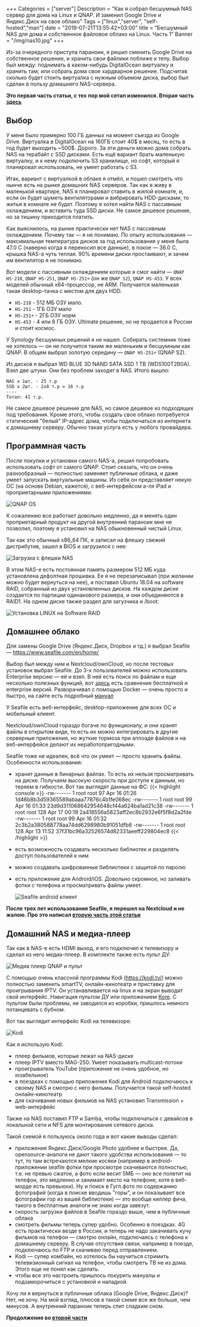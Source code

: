 +++
Categories = ["server"]
Description = "Как я собрал бесшумный NAS сервер для дома на Linux и QNAP. И заменил Google Drive и Яндекс.Диск на свое облако"
Tags = ["linux","server", "self-hosted","man"]
date = "2019-07-21T13:55:42+03:00"
title = "Бесшумный NAS для дома и собственное файловое облако на Linux. Часть 1"
Banner = "/img/nas10.jpg"
+++

Из-за очередного приступа параноии, я решил сменить Google Drive на собственное решение, и хранить свои файлики поближе к телу. Выбор был между: поднимать в каком-нибудь DigitalOcean виртуалку и хранить там; или собрать дома свое хардварное решение. Подсчитав сколько будет стоить виртуалка с нужным объемом диска, выбор был сделан в пользу домашнего NAS-сервера.
<!--more-->

**Это первая часть статьи, с тех пор мой сетап изменился. Вторая часть [здесь](/post/silent-home-nas-2)**

## Выбор

У меня было примерно 100 ГБ данных на момент съезда из Google Drive. Виртуалка в DigitalOcean на 160ГБ стоит 40$ в месяц, то есть в год будет выходить ~500$. Дорого. За эти деньги можно дома собрать NAS на терабайт с SSD дисками. Есть ещё вариант брать маленькую виртуалку, и к нему подключить S3 хранилище, но софт, который я планировал использовать, не умеет работать с S3.

Итак, вариант с виртуалкой в облаке я отмёл, и пошел смотреть что нынче есть на рынке домашних NAS серверов. Так как я живу в маленькой квартире, NAS я планировал ставить в жилой комнате, и, если он будет шуметь вентиляторами и вибрировать HDD-дисками, то житья в комнате не будет. Поэтому я хотел найти NAS с пассивным охлаждением, и вставить туда SSD диски. Не самое дешевое решение, но за тишину приходится платить.

Как выяснилось, на рынке практически нет NAS с пассивным охлаждением. Почему так — я не понимаю. По опыту использования — максимальная температура дисков за год использования у меня была 47.0 C (наверно когда я переносил все данные), в покое — 36.0 C, крышка NAS-а чуть теплая. 90% времени диски простаивают, и зачем им вентилятор я не понимаю.

Вот модели с пассивным охлаждением которые я смог найти — ```QNAP HS-210```, ```QNAP HS-251```, ```QNAP HS-251+``` (он же ```QNAP S2```), ```QNAP HS-453```. У всех моделей обычный x64-процессор, не ARM. Получается маленькая такая desktop-тачка с местом для двух HDD.

* ```HS-210``` - 512 МБ ОЗУ мало.
* ```HS-251``` - 1ГБ ОЗУ мало
* ```HS-251+``` - 2ГБ ОЗУ норм
* ```HS-453``` - 4 или 8 ГБ ОЗУ. Ultimate решение, но не продается в России и стоит космос.

У Synology бесшумных решений я не нашел. Собирать системник тоже не хотелось — он не получится таким же маленьким и бесшумным как QNAP. В общем выбрал золотую середину — ```QNAP HS-251+``` (QNAP S2).

Из дисков я выбрал WD BLUE 3D NAND SATA SSD 1 TB (WDS100T2B0A). Взял две штуки. Они без проблем заходят в NAS.
Итого вышло:
```
NAS x 1шт. - 25 т.р
SSD x 2шт. - 2x8 т.р = 16 т.р
----
Тотал: 41 т.р.
```
Не самое дешевое решение для NAS, но самое дешевое из подходящих под требования. Кроме этого, чтобы создать свое облако потребуется статический "белый" IP-адрес дома, чтобы подключаться из интернета к домашнему серверу. Обычно такая услуга есть у любого провайдера.


## Программная часть

После покупки и установки самого NAS-а, решил попробовать использовать софт от самого QNAP. Стоит сказать, что он очень разнообразный — полностью заменяет публичные облака, и даже умеет запускать виртуальные машины. Из себя он представляет некую ОС (на основе Debian, кажется), с веб-интерфейсом а-ля iPad и проприетарными приложениями.

![QNAP OS](/img/nas4.jpg)


К сожалению все работает довольно медленно, да и менять один проприетарный продукт на другой внутренний параноик мне не позволил, поэтому я установил на NAS обыкновенный чистый Linux. 

Так как это обычный x86_64 ПК, я записал на флешку свежий дистрибутив, зашел в BIOS и загрузился с нее:

![Загрузка с флешки NAS](/img/nas1.jpg)

В этом NAS-е есть постоянная память размером 512 МБ куда установлена дефолтная прошивка. Ее я не перезаписывал (при желании можно будет вернуться на нее), и поставил Ubuntu 18.04 на software RAID, собранный из двух установленных дисков. На каждом диске создается по партиции одинакового размера, и они объединяются в RAID1. На одном диске также раздел для загузчика и /boot:

![Установка LINUX на Software RAID](/img/nas2.jpg)



## Домашнее облако


Для замены Google Drive (Яндекс.Диск, Dropbox и тд.) я выбрал Seafile — https://www.seafile.com/en/home/

Выбор был между ним и Nextcloud/ownCloud, но после тестовых установок выбрал Seafile. До 3-х пользователей можно использовать Enterprise версию — её и взял. В ней есть поиск по файлам и еще несколько полезных функций, вот [здесь](https://www.seafile.com/en/product/private_server/) есть сравнение бесплатной и enterprise версий. Разворачивал с помощью Docker — очень просто и быстро, на сайте есть подробный [мануал](https://manual.seafile.com/deploy_pro/deploy_with_docker.html)

У Seafile есть веб-интерфейс, desktop-приложение для всех ОС и мобильный клиент.

Nextcloud/ownCloud гораздо богаче по функционалу, и они хранят файлы в открытом виде, то есть их можно интегрировать в другие серверные приложения, но жуткие тормоза при аплоаде файлов и на веб-интерфейсе делают их неработопригодными.

Seafile тоже не идеален, всё что он умеет — просто хранить файлы. Особенности использования:

* хранит данные в бинарных файлах. То есть их нельзя просматривать на диске. Получаем высокую скорость при доступе к данным, но теряем в гибкости. Вот так выглядят данные на ФС:
{{< highlight console >}}
-rw-------   1 root root   97 Apr 16 01:26 1d46b8b3d59365589abaaa77876c4b1fe068ec
-rw-------   1 root root   99 Apr 16 01:33 23d9d311068642954648cf44a624ba1ad21c38
-rw-------   1 root root  128 Apr 17 00:19 2a418556a5823aff2ec8b2932e6f5f8d2a2fde
-rw-------   1 root root   99 Apr 16 01:32 2c3b2a380588778aa74dd6298980b91051dfb6
-rw-------   1 root root  128 Apr 13 11:52 37f31bc96a32526574d82331aeeff229804ec8
{{< /highlight >}}
* есть возможность создавать несколько библиотек и разделять доступ пользователей к ним
* можно создавать шифрованные библиотеки с защитой по паролю
* есть приложение для Android/iOS. Довольно скромное, но заливать фотки с телефона и просматривать файлы умеет.

    ![Seafile android клиент](/img/nas3.png)

**После трех лет использования Seafile, я перешел на Nextcloud и не жалею. Про это написал [вторую часть этой статьи](/post/silent-home-nas-2)**

## Домашний NAS и медиа-плеер

Так как в NAS-е есть HDMI выход, я его подключил к телевизору и сделал из него медиа-плеер. В комплекте также есть пульт ДУ:

![Медиа плеер QNAP и пульт](/img/nas7.jpg)



С помощью очень классной программы Kodi (https://kodi.tv/) можно полностью заменить smartTV, онлайн-кинотеатр и приставку для проигрывания IPTV. Он устанавливается на linux и на экран выводит свой интерфейс. Навигация пультом ДУ или приложением [Kore](https://www.f-droid.org/packages/org.xbmc.kore/). С пультом были проблемы, не заводился из коробки, пришлось немного потанцевать с бубном.

Вот так выглядит интерфейс Kodi на телевизоре:

![Kodi](/img/nas9.jpg)

Как я использую Kodi:

 * плеер фильмов, которые лежат на NAS-диске
 * плеер IPTV вместо MAG-250. Умеет показывать multicast-потоки
 * проигрыватель YouTube (приложение не очень удобное, но юзабельное)
 * в поездках с помощью приложения Kodi для Android подключаюсь к своему NAS и смотрю с него фильмы. Получается такой self-hosted онлайн-кинотеатр
 * для скачивания новых фильмов на NAS установил Transmission + web-интерфейс

Также на NAS поставил FTP и Samba, чтобы подключаться с девайсов в локальной сети и NFS для монтирования сетевого диска.


Такой схемой я пользуюсь около года и вот какие выводы сделал:

 * приложения Яндекс.Диск/Google Photo удобнее и быстрее. Да, opensource-аналоги не дают такого удобства использования — то тут, то там встречаются мелкие косяки (например в android-приложении seafile фотки при просмотре скачиваются полностью, т.е. не превью сжатое, а фото если весит 5МБ — оно все полетит на телефон, это медленно и занимает место на телефоне; хотя в веб-морде есть превьюхи). Ну и поиск в Гугл.фото по содержанию фотографий (когда в поиске вводишь "горы", и он показывает все фотографии гор из вашей библиотеки) — это вообще киллер фича, такого в бесплатные аналоги не знаю когда завезут.
 * скорость загрузки файлов в Seafile гораздо выше, чем в публичные облака
 * смотреть фильмы теперь супер удобно. Особенно в поездках. 4G есть практически везде в России, и теперь не надо закачивать кучу фильмов на телефон — смотрю онлайн, подключаясь с телефона к домашнему серверу. В случае отсутствия связи, например в поезде, подключаюсь по FTP и скачиваю перед отправлением.
 * Kodi — супер комбайн, но хотелось бы научиться стримить телевизионный сигнал на телефон, чтобы смотреть ТВ не из дома. Этого еще не понял как сделать.
 * чтобы все это настроить пришлось покурить мануалы и подзаморочиться с установкой и наладкой.

 Хочу ли я вернуться в публичные облака (Google Drive, Яндекс.Диск)? Нет, не хочу. На мой взгляд, плюсов в такой схеме все же больше, чем минусов. А внутренний параноик теперь спит сладким сном.

 **Продолжение во [второй части](/post/silent-home-nas-2)**
